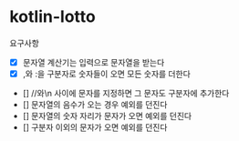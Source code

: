 # kotlin-lotto

요구사항
- [x] 문자열 계산기는 입력으로 문자열을 받는다
- [x] ,와 :을 구분자로 숫자들이 오면 모든 숫자를 더한다
- [] //와\n 사이에 문자를 지정하면 그 문자도 구분자에 추가한다
- [] 문자열의 음수가 오는 경우 예외를 던진다
- [] 문자열의 숫자 자리가 문자가 오면 예외를 던진다
- [] 구분자 이외의 문자가 오면 예외를 던진다